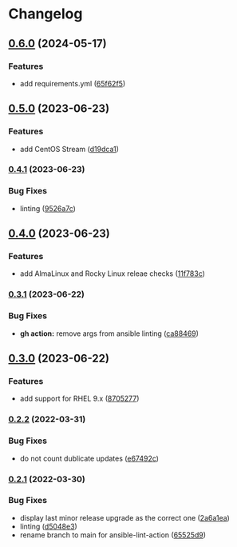 # Changelog

## [0.6.0](https://www.github.com/chornberger-c2c/ansible-verbose-updates/compare/v0.5.0...v0.6.0) (2024-05-17)


### Features

* add requirements.yml ([65f62f5](https://www.github.com/chornberger-c2c/ansible-verbose-updates/commit/65f62f5ebc0b5cfea1d6c25e2815be6c0e2ff035))

## [0.5.0](https://www.github.com/chornberger-c2c/ansible-verbose-updates/compare/v0.4.1...v0.5.0) (2023-06-23)


### Features

* add CentOS Stream ([d19dca1](https://www.github.com/chornberger-c2c/ansible-verbose-updates/commit/d19dca1401b3a1b36505d7ab81c3d8c5173d1750))

### [0.4.1](https://www.github.com/chornberger-c2c/ansible-verbose-updates/compare/v0.4.0...v0.4.1) (2023-06-23)


### Bug Fixes

* linting ([9526a7c](https://www.github.com/chornberger-c2c/ansible-verbose-updates/commit/9526a7cacd23bb10542c716fb0bdeab9b9c0d5cc))

## [0.4.0](https://www.github.com/chornberger-c2c/ansible-verbose-updates/compare/v0.3.1...v0.4.0) (2023-06-23)


### Features

* add AlmaLinux and Rocky Linux releae checks ([11f783c](https://www.github.com/chornberger-c2c/ansible-verbose-updates/commit/11f783c28478b03d2f674dd6873bd583931425aa))

### [0.3.1](https://www.github.com/chornberger-c2c/ansible-verbose-updates/compare/v0.3.0...v0.3.1) (2023-06-22)


### Bug Fixes

* **gh action:** remove args from ansible linting ([ca88469](https://www.github.com/chornberger-c2c/ansible-verbose-updates/commit/ca884699f53379f7164ad8543dcb5eaa6cc9eec8))

## [0.3.0](https://www.github.com/chornberger-c2c/ansible-verbose-updates/compare/v0.2.2...v0.3.0) (2023-06-22)


### Features

* add support for RHEL 9.x ([8705277](https://www.github.com/chornberger-c2c/ansible-verbose-updates/commit/8705277572cf89f541aa2ae7b8ee04610786d98a))

### [0.2.2](https://www.github.com/chornberger-c2c/ansible-verbose-updates/compare/v0.2.1...v0.2.2) (2022-03-31)


### Bug Fixes

* do not count dublicate updates ([e67492c](https://www.github.com/chornberger-c2c/ansible-verbose-updates/commit/e67492c75d1fbe18c21f1fb635b53f80f03b2d08))

### [0.2.1](https://www.github.com/chornberger-c2c/ansible-verbose-updates/compare/v0.2.0...v0.2.1) (2022-03-30)


### Bug Fixes

* display last minor release upgrade as the correct one ([2a6a1ea](https://www.github.com/chornberger-c2c/ansible-verbose-updates/commit/2a6a1eae2e237d98eb07269fbc3effa782951d5d))
* linting ([d5048e3](https://www.github.com/chornberger-c2c/ansible-verbose-updates/commit/d5048e30fb4c563a5d435b193d4e1ece438a5f6d))
* rename branch to main for ansible-lint-action ([65525d9](https://www.github.com/chornberger-c2c/ansible-verbose-updates/commit/65525d99a7e1c53857db4960d6e463a6248756c7))
